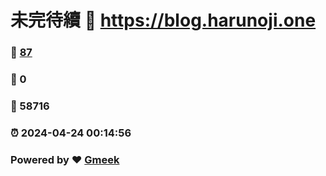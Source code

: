 # 未完待續 :link: https://blog.harunoji.one 
### :page_facing_up: [87](https://blog.harunoji.one/tag.html) 
### :speech_balloon: 0 
### :hibiscus: 58716 
### :alarm_clock: 2024-04-24 00:14:56 
### Powered by :heart: [Gmeek](https://github.com/Meekdai/Gmeek)
